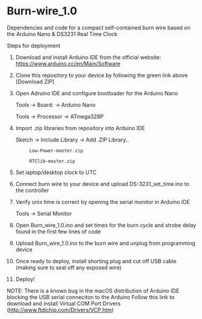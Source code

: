 # Burn-wire_1.0
Dependencies and code for a compact self-contained burn wire based on the Arduino Nano & DS3231 Real Time Clock

Steps for deployment

1) Download and install Arduino IDE from the official website:  https://www.arduino.cc/en/Main/Software
2) Clone this repository to your device by following the green link above [Download ZIP]
3) Open Adruino IDE and configure bootloader for the Arduino Nano 

      Tools -> Board: -> Arduino Nano

      Tools -> Processor -> ATmega328P

4) Import .zip libraries from repository into Arduino IDE 

      Sketch -> Include Library -> Add .ZIP Library..
            
            Low-Power-master.zip
            
            RTClib-master.zip

5) Set laptop/desktop clock to UTC

6) Connect burn wire to your device and upload DS-3231_set_time.ino to the controller

7) Verify unix time is correct by opening the serial monitor in Arduino IDE 

      Tools -> Serial Monitor

8) Open Burn_wire_1.0.ino and set times for the burn cycle and strobe delay found in the first few lines of code

9) Upload Burn_wire_1.0.ino to the burn wire and unplug from programming device

10) Once ready to deploy, install shorting plug and cut off USB cable (making sure to seal off any exposed wire)

11) Deploy!

NOTE: There is a known bug in the macOS distribution of Arduino IDE blocking the USB serial conneciton to the Arduino
Follow this link to download and install Virtual COM Port Drivers
(http://www.ftdichip.com/Drivers/VCP.htm)
